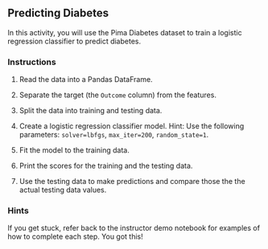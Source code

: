 ## Predicting Diabetes

In this activity, you will use the Pima Diabetes dataset to train a logistic regression classifier to predict diabetes.

### Instructions

1. Read the data into a Pandas DataFrame.

2. Separate the target (the `Outcome` column) from the features.

3. Split the data into training and testing data.

4. Create a logistic regression classifier model. Hint: Use the following parameters: `solver=lbfgs`, `max_iter=200`, `random_state=1`.

5. Fit the model to the training data.

6. Print the scores for the training and the testing data.

7. Use the testing data to make predictions and compare those the the actual testing data values.

### Hints

If you get stuck, refer back to the instructor demo notebook for examples of how to complete each step. You got this!
